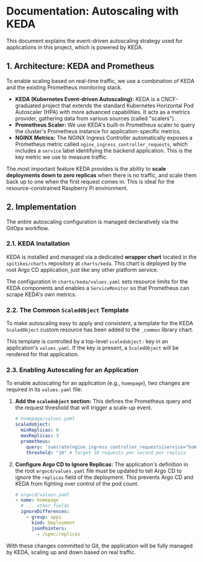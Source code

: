# Documentation: Autoscaling with KEDA

This document explains the event-driven autoscaling strategy used for applications in this project, which is powered by KEDA.

## 1. Architecture: KEDA and Prometheus

To enable scaling based on real-time traffic, we use a combination of KEDA and the existing Prometheus monitoring stack.

- **KEDA (Kubernetes Event-driven Autoscaling):** KEDA is a CNCF-graduated project that extends the standard Kubernetes Horizontal Pod Autoscaler (HPA) with more advanced capabilities. It acts as a metrics provider, gathering data from various sources (called "scalers").
- **Prometheus Scaler:** We use KEDA's built-in Prometheus scaler to query the cluster's Prometheus instance for application-specific metrics.
- **NGINX Metrics:** The NGINX Ingress Controller automatically exposes a Prometheus metric called `nginx_ingress_controller_requests`, which includes a `service` label identifying the backend application. This is the key metric we use to measure traffic.

The most important feature KEDA provides is the ability to **scale deployments down to zero replicas** when there is no traffic, and scale them back up to one when the first request comes in. This is ideal for the resource-constrained Raspberry Pi environment.

## 2. Implementation

The entire autoscaling configuration is managed declaratively via the GitOps workflow.

### 2.1. KEDA Installation

KEDA is installed and managed via a dedicated **wrapper chart** located in the `spitikos/charts` repository at `charts/keda`. This chart is deployed by the root Argo CD application, just like any other platform service.

The configuration in `charts/keda/values.yaml` sets resource limits for the KEDA components and enables a `ServiceMonitor` so that Prometheus can scrape KEDA's own metrics.

### 2.2. The Common `ScaledObject` Template

To make autoscaling easy to apply and consistent, a template for the KEDA `ScaledObject` custom resource has been added to the `_common` library chart.

This template is controlled by a top-level `scaledobject:` key in an application's `values.yaml`. If the key is present, a `ScaledObject` will be rendered for that application.

### 2.3. Enabling Autoscaling for an Application

To enable autoscaling for an application (e.g., `homepage`), two changes are required in its `values.yaml` file:

1.  **Add the `scaledobject` section:** This defines the Prometheus query and the request threshold that will trigger a scale-up event.

    ```yaml
    # homepage/values.yaml
    scaledobject:
      minReplicas: 0
      maxReplicas: 3
      prometheus:
        query: 'sum(rate(nginx_ingress_controller_requests{service="homepage"}[2m]))'
        threshold: "10" # Target 10 requests per second per replica
    ```

2.  **Configure Argo CD to Ignore Replicas:** The application's definition in the root `argocd/values.yaml` file must be updated to tell Argo CD to ignore the `replicas` field of the deployment. This prevents Argo CD and KEDA from fighting over control of the pod count.

    ```yaml
    # argocd/values.yaml
    - name: homepage
      # ... other fields
      ignoreDifferences:
        - group: apps
          kind: Deployment
          jsonPointers:
            - /spec/replicas
    ```

With these changes committed to Git, the application will be fully managed by KEDA, scaling up and down based on real traffic.
